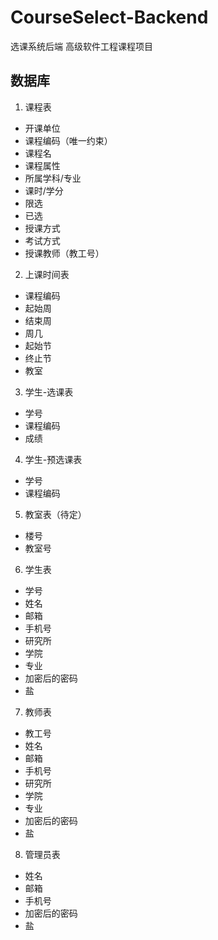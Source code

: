 # CourseSelect-Backend
选课系统后端
高级软件工程课程项目
## 数据库
1. 课程表
* 开课单位
* 课程编码（唯一约束）
* 课程名
* 课程属性
* 所属学科/专业
* 课时/学分
* 限选
* 已选
* 授课方式
* 考试方式
* 授课教师（教工号）

2. 上课时间表
* 课程编码
* 起始周
* 结束周
* 周几
* 起始节
* 终止节
* 教室

3. 学生-选课表
* 学号
* 课程编码
* 成绩

4. 学生-预选课表
* 学号
* 课程编码

5. 教室表（待定）
* 楼号
* 教室号

6. 学生表
* 学号
* 姓名
* 邮箱
* 手机号
* 研究所
* 学院
* 专业
* 加密后的密码
* 盐

7. 教师表
* 教工号
* 姓名
* 邮箱
* 手机号
* 研究所
* 学院
* 专业
* 加密后的密码
* 盐

8. 管理员表
* 姓名
* 邮箱
* 手机号
* 加密后的密码
* 盐

